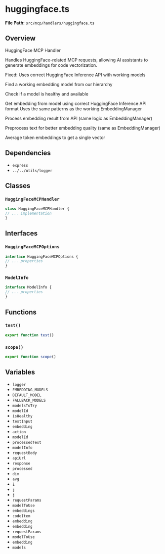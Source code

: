 # huggingface.ts

**File Path:** `src/mcp/handlers/huggingface.ts`

## Overview

HuggingFace MCP Handler

Handles HuggingFace-related MCP requests, allowing AI assistants
to generate embeddings for code vectorization.

Fixed: Uses correct HuggingFace Inference API with working models

Find a working embedding model from our hierarchy

Check if a model is healthy and available

Get embedding from model using correct HuggingFace Inference API format
Uses the same patterns as the working EmbeddingManager

Process embedding result from API (same logic as EmbeddingManager)

Preprocess text for better embedding quality (same as EmbeddingManager)

Average token embeddings to get a single vector

## Dependencies

- `express`
- `../../utils/logger`

## Classes

### `HuggingFaceMCPHandler`

```typescript
class HuggingFaceMCPHandler {
// ... implementation
}
```

## Interfaces

### `HuggingFaceMCPOptions`

```typescript
interface HuggingFaceMCPOptions {
// ... properties
}
```

### `ModelInfo`

```typescript
interface ModelInfo {
// ... properties
}
```

## Functions

### `test()`

```typescript
export function test()
```

### `scope()`

```typescript
export function scope()
```

## Variables

- `logger`
- `EMBEDDING_MODELS`
- `DEFAULT_MODEL`
- `FALLBACK_MODELS`
- `modelsToTry`
- `modelId`
- `isHealthy`
- `testInput`
- `embedding`
- `action`
- `modelId`
- `processedText`
- `modelInfo`
- `requestBody`
- `apiUrl`
- `response`
- `processed`
- `dim`
- `avg`
- `i`
- `j`
- `j`
- `requestParams`
- `modelToUse`
- `embeddings`
- `codeItem`
- `embedding`
- `embedding`
- `requestParams`
- `modelToUse`
- `embedding`
- `models`

